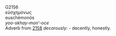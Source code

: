 <body>
  <p>G2156<br>  εὐσχημόνως  <br> euschēmonōs  <br><i>yoo-skhay-mon‘-oce </i><br>Adverb from <a href="g2158.htm">2158</a>  <i>decorously:</i> - decently, honestly.<br></p>
 </body>